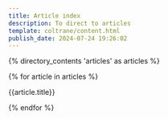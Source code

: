 ```yaml
---
title: Article index
description: To direct to articles
template: coltrane/content.html
publish_date: 2024-07-24 19:26:02
---
```


{% directory_contents 'articles' as articles %}

{% for article in articles %}

{{article.title}}

{% endfor %}
